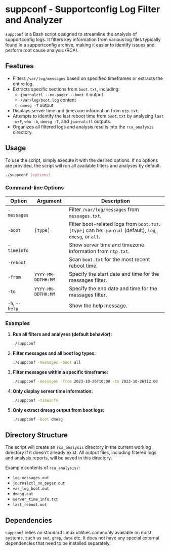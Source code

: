 # suppconf - Supportconfig Log Filter and Analyzer

`suppconf` is a Bash script designed to streamline the analysis of supportconfig logs. It filters key information from various log files typically found in a supportconfig archive, making it easier to identify issues and perform root cause analysis (RCA).

## Features

- Filters `/var/log/messages` based on specified timeframes or extracts the entire log.
- Extracts specific sections from `boot.txt`, including:
    - `journalctl --no-pager --boot 0` output
    - `/var/log/boot.log` content
    - `dmesg -T` output
- Displays server time and timezone information from `ntp.txt`.
- Attempts to identify the last reboot time from `boot.txt` by analyzing `last -wxF`, `who -b`, `dmesg -T`, and `journalctl` outputs.
- Organizes all filtered logs and analysis results into the `rca_analysis` directory.

## Usage

To use the script, simply execute it with the desired options. If no options are provided, the script will run all available filters and analyses by default.

```bash
./suppconf [options]
```

### Command-line Options

| Option        | Argument          | Description                                                                                                |
|---------------|-------------------|------------------------------------------------------------------------------------------------------------|
| `-messages`   |                   | Filter `/var/log/messages` from `messages.txt`.                                                            |
| `-boot`       | `[type]`          | Filter boot-related logs from `boot.txt`. `[type]` can be: `journal` (default), `log`, `dmesg`, or `all`. |
| `-timeinfo`   |                   | Show server time and timezone information from `ntp.txt`.                                                  |
| `-reboot`     |                   | Scan `boot.txt` for the most recent reboot time.                                                           |
| `-from`       | `YYYY-MM-DDTHH:MM`| Specify the start date and time for the messages filter.                                                   |
| `-to`         | `YYYY-MM-DDTHH:MM`| Specify the end date and time for the messages filter.                                                     |
| `-h`, `--help`|                   | Show the help message.                                                                                     |

### Examples

1.  **Run all filters and analyses (default behavior):**
    ```bash
    ./suppconf
    ```

2.  **Filter messages and all boot log types:**
    ```bash
    ./suppconf -messages -boot all
    ```

3.  **Filter messages within a specific timeframe:**
    ```bash
    ./suppconf -messages -from 2023-10-26T10:00 -to 2023-10-26T12:00
    ```

4.  **Only display server time information:**
    ```bash
    ./suppconf -timeinfo
    ```

5.  **Only extract dmesg output from boot logs:**
    ```bash
    ./suppconf -boot dmesg
    ```

## Directory Structure

The script will create an `rca_analysis` directory in the current working directory if it doesn't already exist. All output files, including filtered logs and analysis reports, will be saved in this directory.

Example contents of `rca_analysis/`:
- `log-messages.out`
- `journalctl_no_pager.out`
- `var_log_boot.out`
- `dmesg.out`
- `server_time_info.txt`
- `last_reboot.out`

## Dependencies

`suppconf` relies on standard Linux utilities commonly available on most systems, such as `sed`, `grep`, `date` etc. It does not have any special external dependencies that need to be installed separately. 
